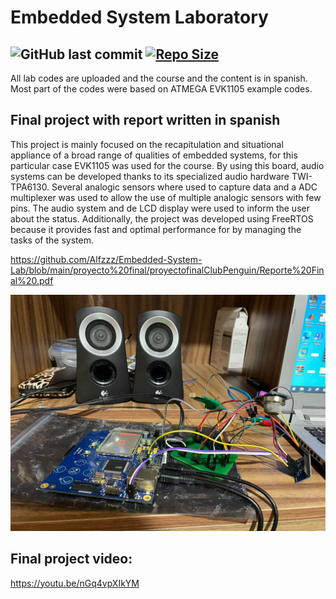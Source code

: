 # Embedded System Laboratory 

![GitHub last commit](https://img.shields.io/github/last-commit/Alfzzz/Embedded-System-Lab) [![Repo Size](https://img.shields.io/github/repo-size/Alfzzz/Embedded-System-Lab.svg)](https://github.com/Alfzzz/Embedded-System-Lab/README.md)
-----------------

All lab codes are uploaded and the course and the content is in spanish. Most part of the codes were based on ATMEGA EVK1105 example codes.

##  Final project with report written in spanish 
This project is mainly focused on the recapitulation and situational appliance of a broad range of qualities of embedded systems, for this particular case EVK1105 was used for the course. By using this board, audio systems can be developed thanks to its specialized audio hardware TWI-TPA6130. Several analogic sensors where used to capture data and a ADC multiplexer was used to allow the use of multiple analogic sensors with few pins. The audio system and de LCD display were used to inform the user about the status. Additionally, the project was developed using FreeRTOS because it provides fast and optimal performance for by managing the tasks of the system. 

https://github.com/Alfzzz/Embedded-System-Lab/blob/main/proyecto%20final/proyectofinalClubPenguin/Reporte%20Final%20.pdf

<img src="img1.jpeg" data-canonical-src="img1.jpeg" />


 
## Final project video: 

https://youtu.be/nGq4vpXIkYM
